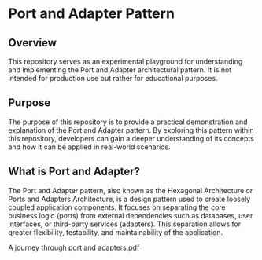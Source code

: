 # Port and Adapter Pattern

## Overview
This repository serves as an experimental playground for understanding and implementing the Port and Adapter architectural pattern. It is not intended for production use but rather for educational purposes.

## Purpose
The purpose of this repository is to provide a practical demonstration and explanation of the Port and Adapter pattern. By exploring this pattern within this repository, developers can gain a deeper understanding of its concepts and how it can be applied in real-world scenarios.

## What is Port and Adapter?
The Port and Adapter pattern, also known as the Hexagonal Architecture or Ports and Adapters Architecture, is a design pattern used to create loosely coupled application components. It focuses on separating the core business logic (ports) from external dependencies such as databases, user interfaces, or third-party services (adapters). This separation allows for greater flexibility, testability, and maintainability of the application.



[A journey through port and adapters.pdf](https://github.com/HIXMAN/py_port_and_adapters/files/14280278/A.journey.through.port.and.adapters.pdf)
